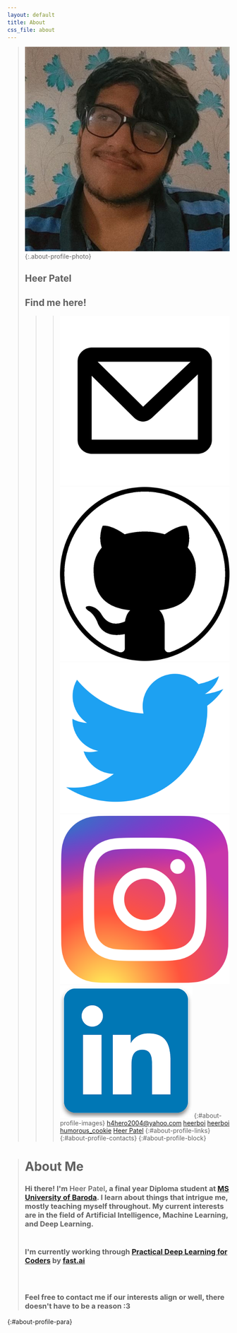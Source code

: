 ```yaml
---
layout: default
title: About
css_file: about
---
```

> ![Profile Photo](/assets/images/me.png "Profile Photo"){:.about-profile-photo}
> ## Heer Patel
> ## Find me here!
> > >[![Email](/assets/images/email.png "Email")](mailto:h4hero2004@yahoo.com)
> > >[![GitHub](/assets/images/github.png "GitHub")](https://github.com/heerboi)
> > >[![Twitter](/assets/images/twitter.png "Twitter")](https://twitter.com/heerboi)
> > >[![Instagram](/assets/images/instagram.png "Instagram")](https://instagram.com/humorous_cookie)
> > >[![LinkedIn](/assets/images/linkedin.png "LinkedIn")](https://www.linkedin.com/in/heer-patel-533808209)
> > {:#about-profile-images}
> > >[h4hero2004@yahoo.com](mailto:h4hero2004@yahoo.com)
> > >[heerboi](https://github.com/heerboi)
> > >[heerboi](https://twitter.com/heerboi)
> > >[humorous_cookie](https://instagram.com/humorous_cookie)
> > >[Heer Patel](https://www.linkedin.com/in/heer-patel-533808209)
> > {:#about-profile-links}
> {:#about-profile-contacts}
{:#about-profile-block}

> # About Me
> ### Hi there! I'm <span style = "font-weight: 500;">Heer Patel</span>, a final year Diploma student at [MS University of Baroda](https://msubaroda.ac.in). I learn about things that intrigue me, mostly teaching myself throughout. My current interests are in the field of Artificial Intelligence, Machine Learning, and Deep Learning.<br><br>
> ### I'm currently working through [Practical Deep Learning for Coders](https://course.fast.ai/) by [fast.ai](https://www.fast.ai/)<br><br><br>         
> ### Feel free to contact me if our interests align or well, there doesn't have to be a reason :3
{:#about-profile-para}